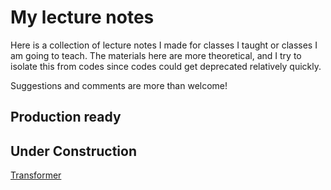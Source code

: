 # My lecture notes

Here is a collection of lecture notes I made for classes I taught or classes I am going to teach. The materials here are more theoretical, and I try to isolate this from codes since codes could get deprecated relatively quickly.

Suggestions and comments are more than welcome!

## Production ready

## Under Construction

[Transformer](https://github.com/kazewong/lecture-notes/blob/main/Transformer/transformer.pdf)
